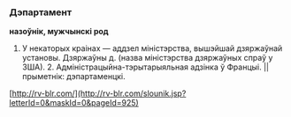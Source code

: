 ### Дэпартамент
**назоўнік, мужчынскі род**

1. У некаторых краінах — аддзел міністэрства, вышэйшай дзяржаўнай установы. Дзяржаўны д. (назва міністэрства дзяржаўных спраў у ЗША). 2. Адміністрацыйна-тэрытарыяльная адзінка ў Францыі. || прыметнік: дэпартаменцкі.

<a rel="author">[http://rv-blr.com/](http://rv-blr.com/slounik.jsp?letterId=0&maskId=0&pageId=925)</a>

